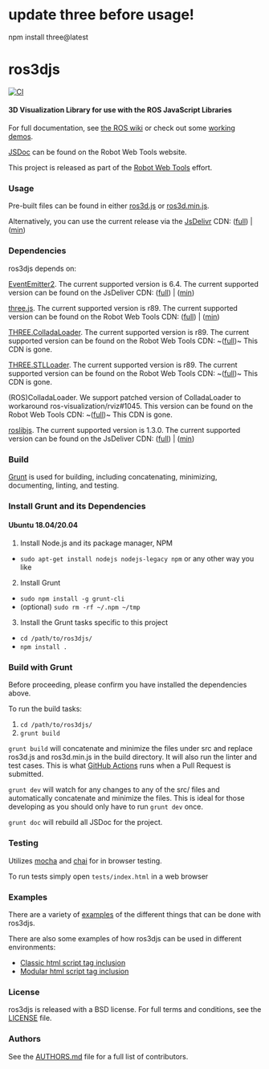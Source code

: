 # update three before usage!

npm install three@latest

# ros3djs

[![CI](https://github.com/RobotWebTools/ros3djs/actions/workflows/main.yml/badge.svg)](https://github.com/RobotWebTools/ros3djs/actions/workflows/main.yml)


#### 3D Visualization Library for use with the ROS JavaScript Libraries

For full documentation, see [the ROS wiki](http://ros.org/wiki/ros3djs) or check out some [working demos](https://robotwebtools.github.io/demos.html).

[JSDoc](https://robotwebtools.github.io/ros3djs) can be found on the Robot Web Tools website.

This project is released as part of the [Robot Web Tools](https://robotwebtools.github.io/) effort.

### Usage

Pre-built files can be found in either [ros3d.js](build/ros3d.js) or [ros3d.min.js](build/ros3d.min.js).


Alternatively, you can use the current release via the [JsDelivr](https://www.jsdelivr.com/) CDN: ([full](https://cdn.jsdelivr.net/npm/ros3d@1/build/ros3d.js)) | ([min](https://cdn.jsdelivr.net/npm/ros3d@1/build/ros3d.min.js))

### Dependencies

ros3djs depends on:

[EventEmitter2](https://github.com/hij1nx/EventEmitter2). The current supported version is 6.4. The current supported version can be found on the JsDeliver CDN: ([full](https://cdn.jsdelivr.net/npm/eventemitter2@6.4/lib/eventemitter2.js)) | ([min](https://cdn.jsdelivr.net/npm/eventemitter2@6.4/lib/eventemitter2.min.js))

[three.js](https://github.com/mrdoob/three.js/). The current supported version is r89. The current supported version can be found on the Robot Web Tools CDN: ([full](https://cdn.jsdelivr.net/npm/three@0.89.0/build/three.js)) | ([min](https://cdn.jsdelivr.net/npm/three@0.89.0/build/three.min.js))

[THREE.ColladaLoader](https://github.com/mrdoob/three.js/blob/master/examples/js/loaders/ColladaLoader.js). The current supported version is r89. The current supported version can be found on the Robot Web Tools CDN: ~([full](https://static.robotwebtools.org/threejs/r89/ColladaLoader.js))~ This CDN is gone.

[THREE.STLLoader](https://github.com/mrdoob/three.js/blob/master/examples/js/loaders/STLLoader.js). The current supported version is r89. The current supported version can be found on the Robot Web Tools CDN: ~([full](https://static.robotwebtools.org/threejs/r89/STLLoader.js))~ This CDN is gone.

(ROS)ColladaLoader. We support patched version of ColladaLoader to workaround ros-visualization/rviz#1045. This version can be found on the Robot Web Tools CDN: ~([full](https://static.robotwebtools.org/ros3djs/0.18.0/ColladaLoader.js))~ This CDN is gone.

[roslibjs](https://github.com/RobotWebTools/roslibjs). The current supported version is 1.3.0. The current supported version can be found on the JsDeliver CDN: ([full](https://cdn.jsdelivr.net/npm/roslib@1/build/roslib.js)) | ([min](https://cdn.jsdelivr.net/npm/roslib@1/build/roslib.min.js))

### Build

[Grunt](http://gruntjs.com/) is used for building, including concatenating, minimizing, documenting, linting, and testing.

### Install Grunt and its Dependencies

#### Ubuntu 18.04/20.04

 1. Install Node.js and its package manager, NPM
   * `sudo apt-get install nodejs nodejs-legacy npm` or any other way you like
 2. Install Grunt
   * `sudo npm install -g grunt-cli`
   * (optional) `sudo rm -rf ~/.npm ~/tmp`
 3. Install the Grunt tasks specific to this project
   * `cd /path/to/ros3djs/`
   * `npm install .`

### Build with Grunt

Before proceeding, please confirm you have installed the dependencies above.

To run the build tasks:

 1. `cd /path/to/ros3djs/`
 2. `grunt build`

`grunt build` will concatenate and minimize the files under src and replace ros3d.js and ros3d.min.js in the build directory. It will also run the linter and test cases. This is what [GitHub Actions](https://github.com/RobotWebTools/ros3djs/actions/workflows/main.yml) runs when a Pull Request is submitted.

`grunt dev` will watch for any changes to any of the src/ files and automatically concatenate and minimize the files. This is ideal for those developing as you should only have to run `grunt dev` once.

`grunt doc` will rebuild all JSDoc for the project.

### Testing

Utilizes [mocha](https://mochajs.org/) and [chai](http://chaijs.com/) for in browser testing.

To run tests simply open `tests/index.html` in a web browser

### Examples

There are a variety of [examples](examples) of the different things that can be done with ros3djs.

There are also some examples of how ros3djs can be used in different environments:

- [Classic html script tag inclusion](examples)
- [Modular html script tag inclusion](examples/html-import)

### License

ros3djs is released with a BSD license. For full terms and conditions, see the [LICENSE](LICENSE) file.

### Authors

See the [AUTHORS.md](AUTHORS.md) file for a full list of contributors.
